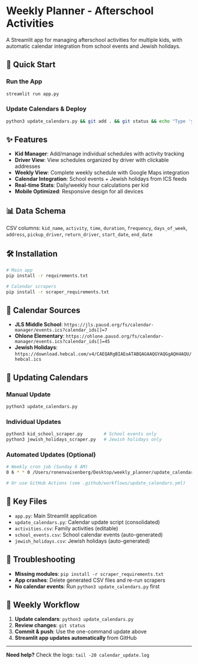 # Weekly Planner - Afterschool Activities

A Streamlit app for managing afterschool activities for multiple kids, with automatic calendar integration from school events and Jewish holidays.

## 🚀 **Quick Start**

### **Run the App**
```bash
streamlit run app.py
```

### **Update Calendars & Deploy**
```bash
python3 update_calendars.py && git add . && git status && echo "Type 'yes' to commit and push:" && read confirm && [ "$confirm" = "yes" ] && git commit -m "Weekly calendar update $(date +'%Y-%m-%d')" && git push origin main || echo "Update aborted."
```

## ✨ **Features**

- **Kid Manager**: Add/manage individual schedules with activity tracking
- **Driver View**: View schedules organized by driver with clickable addresses
- **Weekly View**: Complete weekly schedule with Google Maps integration
- **Calendar Integration**: School events + Jewish holidays from ICS feeds
- **Real-time Stats**: Daily/weekly hour calculations per kid
- **Mobile Optimized**: Responsive design for all devices

## 📊 **Data Schema**

CSV columns: `kid_name`, `activity`, `time`, `duration`, `frequency`, `days_of_week`, `address`, `pickup_driver`, `return_driver`, `start_date`, `end_date`

## 🛠️ **Installation**

```bash
# Main app
pip install -r requirements.txt

# Calendar scrapers
pip install -r scraper_requirements.txt
```

## 📅 **Calendar Sources**

- **JLS Middle School**: `https://jls.pausd.org/fs/calendar-manager/events.ics?calendar_ids[]=7`
- **Ohlone Elementary**: `https://ohlone.pausd.org/fs/calendar-manager/events.ics?calendar_ids[]=45`
- **Jewish Holidays**: `https://download.hebcal.com/v4/CAEQARgBIAEoATABQAGAAQGYAQGgAQH4AQU/hebcal.ics`

## 🔄 **Updating Calendars**

### **Manual Update**
```bash
python3 update_calendars.py
```

### **Individual Updates**
```bash
python3 kid_school_scraper.py        # School events only
python3 jewish_holidays_scraper.py   # Jewish holidays only
```

### **Automated Updates (Optional)**
```bash
# Weekly cron job (Sunday 6 AM)
0 6 * * 0 /Users/ronenvaisenberg/Desktop/weekly_planner/update_calendars.sh

# Or use GitHub Actions (see .github/workflows/update_calendars.yml)
```

## 📁 **Key Files**

- `app.py`: Main Streamlit application
- `update_calendars.py`: Calendar update script (consolidated)
- `activities.csv`: Family activities (editable)
- `school_events.csv`: School calendar events (auto-generated)
- `jewish_holidays.csv`: Jewish holidays (auto-generated)

## 🚨 **Troubleshooting**

- **Missing modules**: `pip install -r scraper_requirements.txt`
- **App crashes**: Delete generated CSV files and re-run scrapers
- **No calendar events**: Run `python3 update_calendars.py` first

## 🎯 **Weekly Workflow**

1. **Update calendars**: `python3 update_calendars.py`
2. **Review changes**: `git status`
3. **Commit & push**: Use the one-command update above
4. **Streamlit app updates automatically** from GitHub

---

**Need help?** Check the logs: `tail -20 calendar_update.log` 